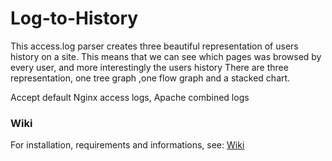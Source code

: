 # Log-to-History
This access.log parser creates three beautiful representation of users history on a site.
This means that we can see which pages was browsed by every user, and more interestingly the users history
There are three representation, one tree graph ,one flow graph and a stacked chart.

Accept default Nginx access logs, Apache combined logs

### Wiki
For installation, requirements and informations, see:
[Wiki](https://github.com/Naramsim/Log-to-Histroy/wiki "Wiki's Homepage")

